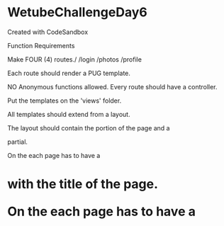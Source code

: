# WetubeChallengeDay6
Created with CodeSandbox



Function Requirements



Make FOUR (4) routes./ /login /photos /profile

Each route should render a PUG template.

NO Anonymous functions allowed. Every route should have a controller.

Put the templates on the 'views' folder.

All templates should extend from a layout.

The layout should contain the <head> portion of the page and a <footer> partial.
  
On the <body> each page has to have a <h1> with the title of the page.
  
On the <head> each page has to have a <title> with the title of the page and the title of the website**.
  
The title of the page and the website should not be written on the template.

The title of the page should come from the controller.

The title of the website should not come from the controller, it should come from the locals.

There should be one router file and one controller file.

Middlewares should have their own file.
